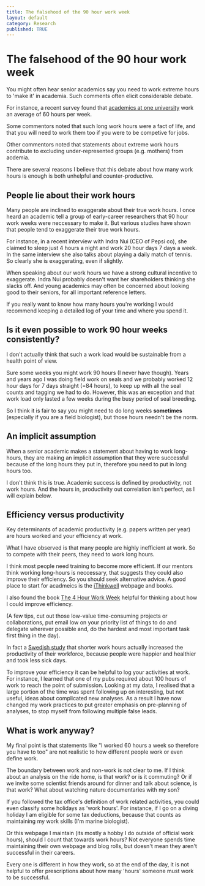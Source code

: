 ```yaml
---
title: The falsehood of the 90 hour work week
layout: default
category: Research
published: TRUE
---
```


# The falsehood of the 90 hour work week

You might often hear senior academics say you need to work extreme hours to 'make it' in academia. Such comments often elicit considerable debate.

For instance, a recent survey found that [academics at one university](http://www.insidehighered.com/news/2014/04/09/research-shows-professors-work-long-hours-and-spend-much-day-meetings) work an average of 60 hours per week.

Some commentors noted that such long work hours were a fact of life, and that you will need to work them too if you were to be competive for jobs.

Other commentors noted that statements about extreme work hours contribute to excluding under-represented groups (e.g. mothers) from acdemia.

There are several reasons I believe that this debate about how many work hours is enough is both unhelpful and counter-productive.

## People lie about their work hours

Many people are inclined to exaggerate about their true work hours. I once heard an academic tell a group of early-career researchers that 90 hour work weeks were neccessary to make it. But various studies have shown that people tend to exaggerate their true work hours.

For instance, in a recent interview with Indra Nui (CEO of Pepsi co), she claimed to sleep just 4 hours a night and work 20 hour days 7 days a week. In the same interview she also talks about playing a daily match of tennis. So clearly she is exaggerating, even if slightly.

When speaking about our work hours we have a strong cultural incentive to exaggerate. Indra Nui probably doesn't want her shareholders thinking she slacks off. And young academics may often be concerned about looking good to their seniors, for all important reference letters.

If you really want to know how many hours you're working I would recommend keeping a detailed log of your time and where you spend it.

## Is it even possible to work 90 hour weeks consistently?

I don't actually think that such a work load would be sustainable from a health point of view.

Sure some weeks you might work 90 hours (I never have though). Years and years ago I was doing field work on seals and we probably worked 12 hour days for 7 days straight (=84 hours), to keep up with all the seal counts and tagging we had to do. However, this was an exception and that work load only lasted a few weeks during the busy period of seal breeding.

So I think it is fair to say you might need to do long weeks **sometimes** (especially if you are a field biologist), but those hours needn't be the norm.

## An implicit assumption

When a senior academic makes a statement about having to work long-hours, they are making an implicit assumption that they were successful because of the long hours they put in, therefore you need to put in long hours too.

I don't think this is true. Academic success is defined by productivity, not work hours. And the hours in, productivity out correlation isn't perfect, as I will explain below.

## Efficiency versus productivity

Key determinants of academic productivity (e.g. papers written per year) are hours worked and your efficiency at work.

What I have observed is that many people are highly inefficient at work. So to compete with their peers, they need to work long hours.

I think most people need training to become more efficient. If our mentors think working long-hours is neccessary, that suggests they could also improve their efficiency. So you should seek alternative advice. A good place to start for acadmeics is the [iThinkwell](http://www.ithinkwell.com.au/) webpage and books.

I also found the book [The 4 Hour Work Week](https://fourhourworkweek.com/) helpful for thinking about how I could improve efficiency.

(A few tips, cut out those low-value time-consuming projects or collaborations, put email low on your priority list of things to do and delegate wherever possible and, do the hardest and most important task first thing in the day).

In fact a [Swedish study](http://www.bbc.com/news/business-38843341) that shorter work hours actually increased the productivity of their workforce, because people were happier and healthier and took less sick days.

To improve your efficiency it can be helpful to log your activities at work. For instance, I learned that one of my pubs required about 100 hours of work to reach the point of submission. Looking at my data, I realised that a large portion of the time was spent following up on interesting, but not useful, ideas about complicated new analyses. As a result I have now changed my work practices to put greater emphasis on pre-planning of analyses, to stop myself from following multiple false leads.

## What is work anyway?

My final point is that statements like "I worked 60 hours a week so therefore you have to too" are not realistic to how different people work or even define work.

The boundary between work and non-work is not clear to me. If I think about an analysis on the ride home, is that work? or is it commuting? Or if we invite some scientist friends around for dinner and talk about science, is that work? What about watching nature documentaries with my son?

If you followed the tax office's definition of work related activities, you could even classify some holidays as 'work hours'. For instance, if I go on a diving holiday I am eligible for some tax deductions, because that counts as maintaining my work skills (I'm  marine biologist).

Or this webpage I maintain (its mostly a hobby I do outside of official work hours), should I count that towards work hours? Not everyone spends time maintaining their own webpage and blog rolls, but doesn't mean they aren't successful in their careers.

Every one is different in how they work, so at the end of the day, it is not helpful to offer prescriptions about how many 'hours' someone must work to be successful.
